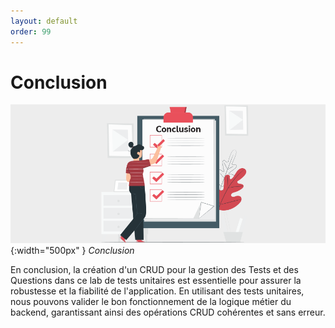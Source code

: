 ```yaml
---
layout: default
order: 99
---
```



# Conclusion

![Conclusion](./images/conclusion.png){:width="500px" }
*Conclusion*

<!-- note -->

En conclusion, la création d'un CRUD pour la gestion des Tests et des Questions dans ce lab de tests unitaires est essentielle pour assurer la robustesse et la fiabilité de l'application. En utilisant des tests unitaires, nous pouvons valider le bon fonctionnement de la logique métier du backend, garantissant ainsi des opérations CRUD cohérentes et sans erreur. 

